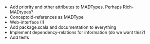 * Add priority and other attributes to MADTypes. Perhaps Rich-MADtypes?
* Conceptoid-references as MADType
* Web-interface (!)
* Add package.scala and documentation to everything
* Implement dependency-relations for information (do we want this?)
* Add tests
